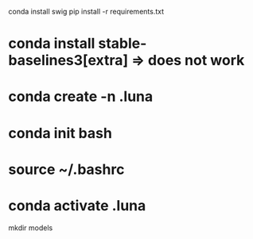 conda install swig
pip install -r requirements.txt

# conda install stable-baselines3[extra] => does not work
# conda create -n .luna
# conda init bash
# source ~/.bashrc
# conda activate .luna

mkdir models






